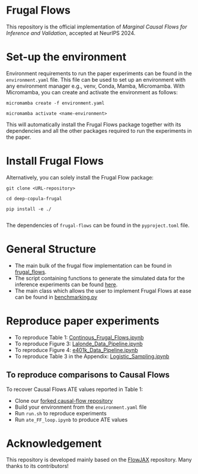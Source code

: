 # Frugal Flows

This repository is the official implementation of *Marginal Causal Flows for Inference and Validation*, accepted at NeurIPS 2024.

# Set-up the environment

Environment requirements to run the paper experiments can be found in the ```environment.yaml``` file. This file can be used to set up an environment with any environment manager e.g., venv, Conda, Mamba, Micromamba. With Micromamba, you can create and activate the environment as follows:
```
micromamba create -f environment.yaml

micromamba activate <name-environment>
```
This will automatically install the Frugal Flows package together with its dependencies and all the other packages required to run the experiments in the paper.

# Install Frugal Flows

Alternatively, you can solely install the Frugal Flow package:

```
git clone <URL-repository>

cd deep-copula-frugal

pip install -e ./
 
```

The dependencies of ```frugal-flows``` can be found in the ```pyproject.toml``` file.

# General Structure
* The main bulk of the frugal flow implementation can be found in [frugal_flows](./frugal_flows/).
* The script containing functions to generate the simulated data for the inference experiments can be found [here](./data/template_causl_simulations.py).
* The main class which allows the user to implement Frugal Flows at ease can be found in [benchmarking.py](./frugal_flows/benchmarking.py)

# Reproduce paper experiments

* To reproduce Table 1: [Continous_Frugal_Flows.ipynb](./validation/Continous_Frugal_Flows.ipynb)
* To reproduce Figure 3: [Lalonde_Data_Pipeline.ipynb](./validation/Lalonde_Data_Pipeline.ipynb)
* To reproduce Figure 4: [e401k_Data_Pipeline.ipynb](./validation/e401k_Data_Pipeline.ipynb)
* To reproduce Table 3 in the Appendix: [Logistic_Sampling.ipynb](./validation/Logistic_Sampling.ipynb)

## To reproduce comparisons to Causal Flows

To recover Causal Flows ATE values reported in Table 1:
* Clone our [forked causal-flow repository](https://github.com/llaurabatt/causal-flows.git)
* Build your environment from the ```environment.yaml``` file
* Run ```run.sh``` to reproduce experiments
* Run ```ate_FF_loop.ipynb``` to produce ATE values

# Acknowledgement

This repository is developed mainly based on the [FlowJAX](https://github.com/danielward27/flowjax/tree/main) repository. Many thanks to its contributors!

